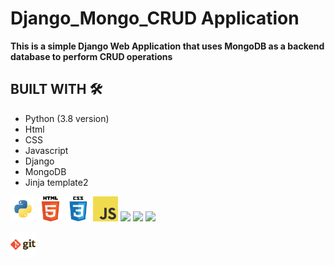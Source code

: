 # Django_Mongo_CRUD Application

**This is a simple Django Web Application that uses MongoDB as a backend database to perform CRUD operations**

## BUILT WITH 🛠️

- Python (3.8 version)
- Html
- CSS
- Javascript
- Django
- MongoDB
- Jinja template2

<code><img height="40" src="https://raw.githubusercontent.com/github/explore/80688e429a7d4ef2fca1e82350fe8e3517d3494d/topics/python/python.png"></code>
<code><img height="40" src="https://raw.githubusercontent.com/github/explore/80688e429a7d4ef2fca1e82350fe8e3517d3494d/topics/html/html.png"></code>
<code><img height="40" src="https://raw.githubusercontent.com/github/explore/80688e429a7d4ef2fca1e82350fe8e3517d3494d/topics/css/css.png"></code>
<code><img height="40" src="https://raw.githubusercontent.com/github/explore/80688e429a7d4ef2fca1e82350fe8e3517d3494d/topics/javascript/javascript.png"></code>
<code><img height="40" src="https://www.fullstackpython.com/img/logos/django.png"></code>
<code><img height="40" src="https://www.google.co.in/imgres?imgurl=https%3A%2F%2Fwww.bloorresearch.com%2Fwp-content%2Fuploads%2F2013%2F03%2FMONGO-DB-logo-300x470--x.png&imgrefurl=https%3A%2F%2Fwww.bloorresearch.com%2Fcompany%2Fmongodb%2F&tbnid=-teJY9xBqp0EaM&vet=12ahUKEwjs9_67yLn3AhWFi9gFHXLSBh4QMygCegUIARDaAQ..i&docid=RkyVWjrgjuVmEM&w=470&h=300&q=mongodb&ved=2ahUKEwjs9_67yLn3AhWFi9gFHXLSBh4QMygCegUIARDaAQ"></code>
<code><img height="40" src="https://www.google.co.in/search?q=jinja+template+django&tbm=isch&ved=2ahUKEwi5tszyx7n3AhUNk9gFHUeHBfUQ2-cCegQIABAA&oq=jinja+template&gs_lcp=CgNpbWcQARgBMgUIABCABDIFCAAQgAQyBQgAEIAEMgUIABCABDIFCAAQgAQyBggAEAgQHjIECAAQGDIECAAQGDIECAAQGDIECAAQGDoHCAAQsQMQQzoECAAQQzoICAAQgAQQsQM6CwgAEIAEELEDEIMBOggIABCxAxCDAToECAAQHlCIDFjOJWDNOGgAcAB4AIABxgKIAYkXkgEIMC4xMS4zLjGYAQCgAQGqAQtnd3Mtd2l6LWltZ8ABAQ&sclient=img&ei=vQBsYvnjPI2m4t4Px46WqA8&bih=750&biw=1536#imgrc=zC1kRsulDtdsGM"></code>

<code><img height="40" src="https://raw.githubusercontent.com/github/explore/80688e429a7d4ef2fca1e82350fe8e3517d3494d/topics/git/git.png"></code>
